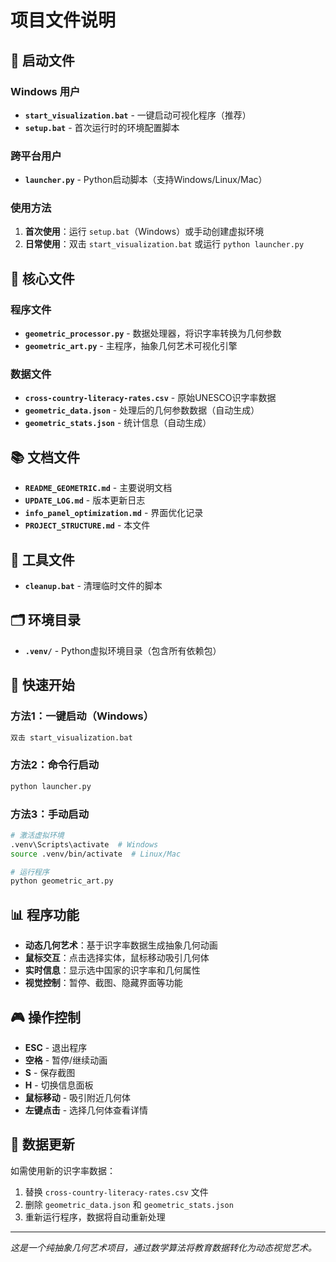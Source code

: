 # 项目文件说明

## 🚀 启动文件

### Windows 用户
- **`start_visualization.bat`** - 一键启动可视化程序（推荐）
- **`setup.bat`** - 首次运行时的环境配置脚本

### 跨平台用户
- **`launcher.py`** - Python启动脚本（支持Windows/Linux/Mac）

### 使用方法
1. **首次使用**：运行 `setup.bat`（Windows）或手动创建虚拟环境
2. **日常使用**：双击 `start_visualization.bat` 或运行 `python launcher.py`

## 📁 核心文件

### 程序文件
- **`geometric_processor.py`** - 数据处理器，将识字率转换为几何参数
- **`geometric_art.py`** - 主程序，抽象几何艺术可视化引擎

### 数据文件
- **`cross-country-literacy-rates.csv`** - 原始UNESCO识字率数据
- **`geometric_data.json`** - 处理后的几何参数数据（自动生成）
- **`geometric_stats.json`** - 统计信息（自动生成）

## 📚 文档文件

- **`README_GEOMETRIC.md`** - 主要说明文档
- **`UPDATE_LOG.md`** - 版本更新日志
- **`info_panel_optimization.md`** - 界面优化记录
- **`PROJECT_STRUCTURE.md`** - 本文件

## 🔧 工具文件

- **`cleanup.bat`** - 清理临时文件的脚本

## 🗂️ 环境目录

- **`.venv/`** - Python虚拟环境目录（包含所有依赖包）

## 🎯 快速开始

### 方法1：一键启动（Windows）
```bash
双击 start_visualization.bat
```

### 方法2：命令行启动
```bash
python launcher.py
```

### 方法3：手动启动
```bash
# 激活虚拟环境
.venv\Scripts\activate  # Windows
source .venv/bin/activate  # Linux/Mac

# 运行程序
python geometric_art.py
```

## 📊 程序功能

- **动态几何艺术**：基于识字率数据生成抽象几何动画
- **鼠标交互**：点击选择实体，鼠标移动吸引几何体
- **实时信息**：显示选中国家的识字率和几何属性
- **视觉控制**：暂停、截图、隐藏界面等功能

## 🎮 操作控制

- **ESC** - 退出程序
- **空格** - 暂停/继续动画
- **S** - 保存截图
- **H** - 切换信息面板
- **鼠标移动** - 吸引附近几何体
- **左键点击** - 选择几何体查看详情

## 🔄 数据更新

如需使用新的识字率数据：
1. 替换 `cross-country-literacy-rates.csv` 文件
2. 删除 `geometric_data.json` 和 `geometric_stats.json`
3. 重新运行程序，数据将自动重新处理

---

*这是一个纯抽象几何艺术项目，通过数学算法将教育数据转化为动态视觉艺术。*